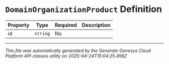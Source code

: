 # `DomainOrganizationProduct` Definition

| Property | Type | Required | Description |
|----------|------|----------|-------------|
| id | `string` | No |  |

---

*This file was automatically generated by the Generate Genesys Cloud Platform API classes utility on 2025-04-24T15:04:25.456Z*